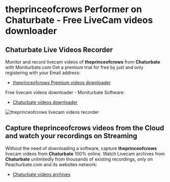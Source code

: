 # theprinceofcrows Performer on Chaturbate - Free LiveCam videos downloader

## Chaturbate Live Videos Recorder

Monitor and record livecam videos of **theprinceofcrows** from **Chaturbate** with Moniturbate.com
Get a premium trial for free by just and only registering with your Email address:
* [theprinceofcrows Premium videos downloader](https://moniturbate.com/request-demo-licence-key.html)

Free livecam videos downloader - Moniturbate Software:
* [Chaturbate videos downloader](https://moniturbate.com/moniturbate-download-software.html)

![theprinceofcrows livecam videos recorder](https://peachurnet.com/templates/moniturbate-software.png)


## Capture theprinceofcrows videos from the Cloud and watch your recordings on Streaming

Without the need of downloading a software, capture **theprinceofcrows** livecam videos from **Chaturbate** 100% online.
Watch Livecam archives from **Chaturbate** unlimitedly from thousands of existing recordings, only on Peachurbate.com and its websites network:
* [Chaturbate videos archives](https://peachurnet.com/)